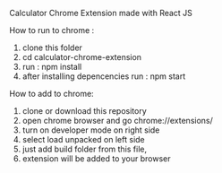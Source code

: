 Calculator Chrome Extension made with React JS

How to run to chrome :

1. clone this folder
2. cd calculator-chrome-extension
3. run : npm install
4. after installing depencencies run : npm start

How to add to chrome:
1. clone or download this repository
2. open chrome browser and go chrome://extensions/
3. turn on developer mode on right side
4. select load unpacked on left side
5. just add build folder from this file,
6. extension will be added to your browser
